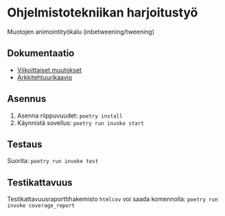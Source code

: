 # Ohjelmistotekniikan harjoitustyö
Muotojen animointityökalu (inbetweening/tweening)

## Dokumentaatio
* [Viikoittaiset muutokset](tween-animation-app/dokumentaatio/changelog.md)
* [Arkkitehtuurikaavio](tween-animation-app/dokumentaatio/arkkitehtuuri.md)

## Asennus
1. Asenna riippuvuudet: `poetry install`
2. Käynnistä sovellus: `poetry run invoke start`

## Testaus
Suorita: `poetry run invoke test`

## Testikattavuus
Testikattavuusraporttihakemisto `htmlcov` voi saada komennolla:
`poetry run invoke coverage_report`
